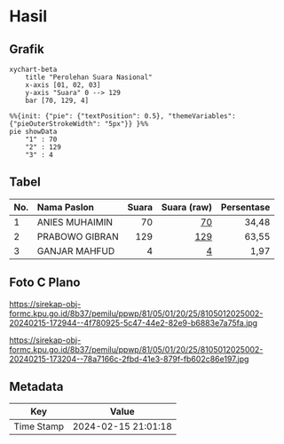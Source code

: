 # Hasil

## Grafik

```mermaid
xychart-beta
    title "Perolehan Suara Nasional"
    x-axis [01, 02, 03]
    y-axis "Suara" 0 --> 129
    bar [70, 129, 4]
```

```mermaid
%%{init: {"pie": {"textPosition": 0.5}, "themeVariables": {"pieOuterStrokeWidth": "5px"}} }%%
pie showData
    "1" : 70
    "2" : 129
    "3" : 4
```

## Tabel

| No. | Nama Paslon    | Suara | Suara (raw) | Persentase |
|:--- |:-------------- | -----:| -----------:| ----------:|
| 1   | ANIES MUHAIMIN | 70    | [70][p-1]   | 34,48      |
| 2   | PRABOWO GIBRAN | 129   | [129][p-2]  | 63,55      |
| 3   | GANJAR MAHFUD  | 4     | [4][p-3]    | 1,97       |


[p-1]: https://github.com/gigit-pemilu/pemilu-2024/blob/main/pilpres/hitung-suara/sub/81-maluku/sub/05-seram-bagian-timur/sub/01-bula/sub/2025-limumir/sub/002-tps/sub/paslon-1.txt
[p-2]: https://github.com/gigit-pemilu/pemilu-2024/blob/main/pilpres/hitung-suara/sub/81-maluku/sub/05-seram-bagian-timur/sub/01-bula/sub/2025-limumir/sub/002-tps/sub/paslon-2.txt
[p-3]: https://github.com/gigit-pemilu/pemilu-2024/blob/main/pilpres/hitung-suara/sub/81-maluku/sub/05-seram-bagian-timur/sub/01-bula/sub/2025-limumir/sub/002-tps/sub/paslon-3.txt

## Foto C Plano

https://sirekap-obj-formc.kpu.go.id/8b37/pemilu/ppwp/81/05/01/20/25/8105012025002-20240215-172944--4f780925-5c47-44e2-82e9-b6883e7a75fa.jpg

https://sirekap-obj-formc.kpu.go.id/8b37/pemilu/ppwp/81/05/01/20/25/8105012025002-20240215-173204--78a7166c-2fbd-41e3-879f-fb602c86e197.jpg


## Metadata

| Key        | Value               |
| ---------- | ------------------- |
| Time Stamp | 2024-02-15 21:01:18 |



